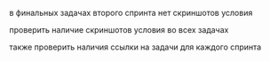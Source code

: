 в финальных задачах второго спринта нет скриншотов условия

проверить наличие скриншотов условия во всех задачах

также проверить наличия ссылки на задачи для каждого спринта

